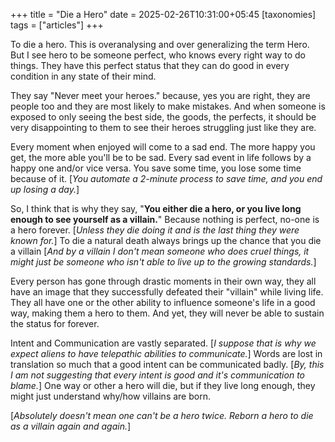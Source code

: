 +++
title = "Die a Hero"
date = 2025-02-26T10:31:00+05:45
[taxonomies] 
tags = ["articles"]
+++

To die a hero. This is overanalysing and over generalizing the term Hero. But I
see hero to be someone perfect, who knows every right way to do things. They have this perfect
status that they can do good in every condition in any state of their mind.

They say "Never meet your heroes." because, yes you are right, they are people too
and they are most likely to make mistakes. And when someone is exposed to only seeing
the best side, the goods, the perfects, it should be very disappointing to them to see
their heroes struggling just like they are.

Every moment when enjoyed will come to a sad end. The more happy you get, the more able
you'll be to be sad. Every sad event in life follows by a happy one and/or vice versa.
You save some time, you lose some time because of it. [_You automate a 2-minute process
to save time, and you end up losing a day._]

So, I think that is why they say, "__You either die a hero, or you live long enough to see
yourself as a villain.__" Because nothing is perfect, no-one is a hero forever. [_Unless they
die doing it and is the last thing they were known for._] To die a natural death always
brings up the chance that you die a villain [_And by a villain I don't mean someone who
does cruel things, it might just be someone who isn't able to live up to the growing standards._]

Every person has gone through drastic moments in their own way, they all have an image
that they successfully defeated their "villain" while living life. They all have one or
the other ability to influence someone's life in a good way, making them a hero to them.
And yet, they will never be able to sustain the status for forever.

Intent and Communication are vastly separated. [_I suppose that is why we expect aliens to
have telepathic abilities to communicate._] Words are lost in translation so much that a
good intent can be communicated badly. [_By, this I am not suggesting that every intent is
good and it's communication to blame._] One way or other a hero will die, but if they live
long enough, they might just understand why/how villains are born.

[_Absolutely doesn't mean one can't be a hero twice. Reborn a hero to die as a villain
again and again._]
